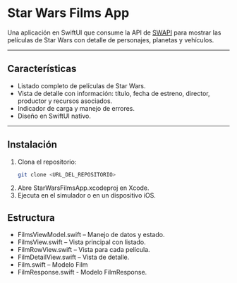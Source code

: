# Star Wars Films App

Una aplicación en SwiftUI que consume la API de [SWAPI](https://swapi.dev/) para mostrar las películas de Star Wars con detalle de personajes, planetas y vehículos.

---

## Características

- Listado completo de películas de Star Wars.
- Vista de detalle con información: título, fecha de estreno, director, productor y recursos asociados.
- Indicador de carga y manejo de errores.
- Diseño en SwiftUI nativo.

---

## Instalación

1. Clona el repositorio:
   ```bash
   git clone <URL_DEL_REPOSITORIO>
2. Abre StarWarsFilmsApp.xcodeproj en Xcode.
3. Ejecuta en el simulador o en un dispositivo iOS.

## Estructura

- FilmsViewModel.swift – Manejo de datos y estado.
- FilmsView.swift – Vista principal con listado.
- FilmRowView.swift – Vista para cada película.
- FilmDetailView.swift – Vista de detalle.
- Film.swift – Modelo Film
- FilmResponse.swift - Modelo FilmResponse.
